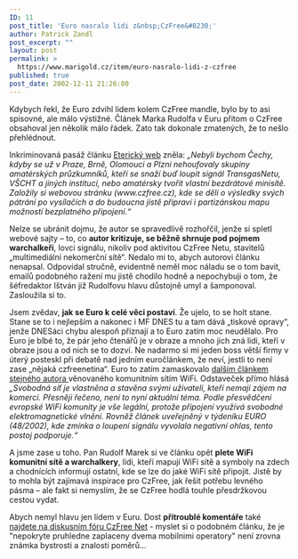 ```yaml
---
ID: 11
post_title: 'Euro nasralo lidi z&nbsp;CzFree&#8230;'
author: Patrick Zandl
post_excerpt: ""
layout: post
permalink: >
  https://www.marigold.cz/item/euro-nasralo-lidi-z-czfree
published: true
post_date: 2002-12-11 21:26:00
---
```

Kdybych řekl, že Euro zdvihl lidem kolem CzFree mandle, bylo by to asi spisovné, ale málo výstižné. Článek Marka Rudolfa v Euru přitom o CzFree obsahoval jen několik málo řádek. Zato tak dokonale zmatených, že to nešlo přehlédnout. 
<P>Inkriminovaná pasáž článku <A href="http://online.euro.cz/id/ncxm77ltwz/detail.jsp?id=47624" target=_blank>Eterický web</A> zněla:<EM> &#8222;Nebyli bychom Čechy, kdyby se už v Praze, Brně, Olomouci a Plzni nehoufovaly skupiny amatérských průzkumníků, kteří se snaží buď loupit signál TransgasNetu, VŠCHT a jiných institucí, nebo amatérsky tvořit vlastní bezdrátové minisítě. Založily si webovou stránku (www.czfree.cz), kde se dělí o výsledky svých pátrání po vysílačích a do budoucna jistě připraví i partizánskou mapu možností bezplatného připojení.&#8220;</EM> 
<P>Nelze se ubránit dojmu, že autor se spravedlivě rozhořčil, jenže si spletl webové sajty &#8211; to, co <STRONG>autor kritizuje, se běžně shrnuje pod pojmem warchalkeři</STRONG>, lovci signálu, nikoliv pod aktivitou CzFree Netu, stavitelů &#8222;multimediální nekomerční sítě&#8220;. Nedalo mi to, abych autorovi článku nenapsal. Odpovídal stručně, evidentně neměl moc náladu se o tom bavit, emailů podobného ražení mu jistě chodilo hodně a nepochybuji o tom, že šéfredaktor Ištván již Rudolfovu hlavu důstojně umyl a šamponoval. Zasloužila si to. 
<P>Jsem zvědav, <STRONG>jak se Euro k celé věci postaví</STRONG>. Že ujelo, to se holt stane. Stane se to i nejlepším a nakonec i MF DNES tu a tam dává &#8222;tiskové opravy&#8220;, jenže DNESáci&#160;chybu alespoň přiznají a to Euro zatím moc neudělalo.&#160;Pro Euro je blbé to, že pár jeho čtenářů je v obraze a mnoho jich zná lidi, kteří v obraze jsou a od nich se to dozví. Ne nadarmo si mi jeden boss větší firmy v úterý posteskl při debatě nad jedním euročlánkem, že neví, jestli to není zase &#8222;nějaká czfreenetina&#8220;. Euro to zatím zamaskovalo <A href="http://online.euro.cz/id/iuflgfiovc/detail.jsp?id=48061" target=_blank>dalším článkem stejného autora </A>věnovaného komunitním sítím WiFi. Odstaveček přímo hlásá <EM>&#8222;Svobodná síť je vlastněna a stavěna svými uživateli, kteří nemají zájem na komerci. Přesněji řečeno, není to nyní aktuální téma. Podle přesvědčení evropské WiFi komunity je vše legální, protože připojení využívá svobodné elektromagnetické vlnění. Rovněž článek uveřejněný v týdeníku EURO (48/2002), kde zmínka o loupení signálu vyvolala negativní ohlas, tento postoj podporuje.&#8220;</EM> 
<P>A jsme zase u toho. Pan Rudolf Marek si ve článku opět <STRONG>plete WiFi komunitní sítě a warchalkery</STRONG>, lidi, kteří mapují WiFi sítě a symboly na zdech a chodnících informují ostatní, kde se lze do jaké WiFi sítě připojit. Jistě by to mohla být zajímavá inspirace pro CzFree, jak řešit potřebu levného pásma &#8211; ale fakt si nemyslím, že se CzFree hodlá touhle přesdržkovou cestou vydat. 
<P>Abych nemyl hlavu jen lidem v Euru. Dost <STRONG>přitroublé komentáře</STRONG> také <A href="http://www.czfree.net/forum/showthread.php?threadid=1497" target=_blank>najdete na diskusním fóru CzFree Net</A> - myslet si o podobném článku, že je "nepokryte pruhledne zaplaceny dvema mobilnimi operatory" není zrovna známka bystrosti a znalosti poměrů...</P>
